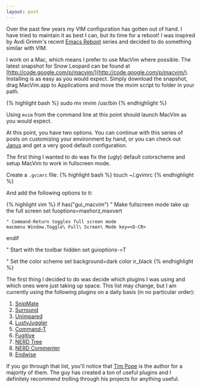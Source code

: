```yaml
---
layout: post
---
```


Over the past few years my VIM configuration has gotten out of hand. I
have tried to maintain it as best I can, but its time for a reboot! I
was inspired by Avdi Grimm's recent [Emacs Reboot](
http://avdi.org/devblog/category/emacs-reboot/ ) series and decided to
do something similar with VIM.

I work on a Mac, which means I prefer to use MacVim where possible. The
latest snapshot for Snow Leopard can be found at
[http://code.google.com/p/macvim/](http://code.google.com/p/macvim/).
Installing is as easy as you would expect. Simply download the
snapshot, drag MacVim.app to Applications and move the mvim script to
folder in your path.

{% highlight bash %}
sudo mv mvim /usr/bin
{% endhighlight %}

Using ````mvim```` from the command line at this point should launch
MacVim as you would expect.

At this point, you have two options. You can continue with this series
of posts on customizing your environment by hand, or you can check out
[Janus](https://github.com/carlhuda/janus) and get a very good default
configuration.

The first thing I wanted to do was fix the (ugly) default colorscheme
and setup MacVim to work in fullscreen mode.

Create a ````.gvimrc```` file:
{% highlight bash %}
touch ~/.gvimrc
{% endhighlight %}

And add the following options to it:

{% highlight vim %}
if has("gui_macvim")
    " Make fullscreen mode take up the full screen
    set fuoptions=maxhorz,maxvert

    " Command-Return toggles full screen mode
    macmenu Window.Toggle\ Full\ Screen\ Mode key=<D-CR>
endif

" Start with the toolbar hidden
set guioptions-=T

" Set the color scheme
set background=dark
color ir_black
{% endhighlight %}


The first thing I decided to do was decide which plugins I was using and
which ones were just taking up space. This list may change, but I am
currently using the following plugins on a daily basis (in no particular
order):

1. [SnipMate](https://github.com/msanders/snipmate.vim)
2. [Surround](https://github.com/tpope/vim-surround)
3. [Unimpared](https://github.com/tpope/vim-unimpaired)
4. [LustyJuggler](https://github.com/sjbach/lusty)
5. [Command-T](http://www.vim.org/scripts/script.php?script_id=3025)
6. [Fugitive](https://github.com/tpope/vim-fugitive)
7. [NERD Tree](https://github.com/scrooloose/nerdtree)
8. [NERD Commenter](https://github.com/scrooloose/nerdcommenter)
9. [Endwise](https://github.com/tpope/vim-endwise)

If you go through that list, you'll notice that [Tim Pope](https://github.com/tpope) is the author
for a majority of them. The guy has created a ton of useful plugins and
I definitely recommend trolling through his projects for anything useful.



